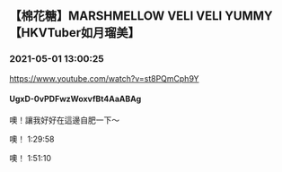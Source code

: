 ## 【棉花糖】MARSHMELLOW VELI VELI YUMMY【HKVTuber如月瑠美】
### 2021-05-01 13:00:25
https://www.youtube.com/watch?v=st8PQmCph9Y
#### UgxD-0vPDFwzWoxvfBt4AaABAg
噢！讓我好好在這邊自肥一下～

噢！ 1:29:58

噢！ 1:51:10

